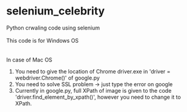 # selenium_celebrity
Python crwaling code using selenium<br><br>
This code is for Windows OS<br><br>
<br>
In case of Mac OS

1. You need to give the location of Chrome driver.exe in 'driver = webdriver.Chrome()' of google.py
2. You need to solve SSL problem -> just type the error on google
3. Currently in google.py, full XPath of image is given to the code 'driver.find_element_by_xpath()', however you need to change it to XPath.

